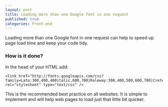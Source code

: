 ```yaml
---
layout: post
title: Loading more than one Google font in one request
published: true
categories: Front-end
---
```


Loading more than one Google font in one request can help to speed up page load time and keep your code tidy.

### How is it done?
In the head of your HTML add:

    <link href="http://fonts.googleapis.com/css?family=Lato:300,400,400italic,600,700|Raleway:300,400,500,600,700|Crete+Round:400italic" rel="stylesheet" type="text/css" />

This is the recommended best practice on all websites. It is simple to implement and will help web pages to load just that little bit quicker.
